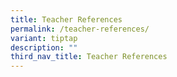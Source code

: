 ```yaml
---
title: Teacher References
permalink: /teacher-references/
variant: tiptap
description: ""
third_nav_title: Teacher References
---
```

